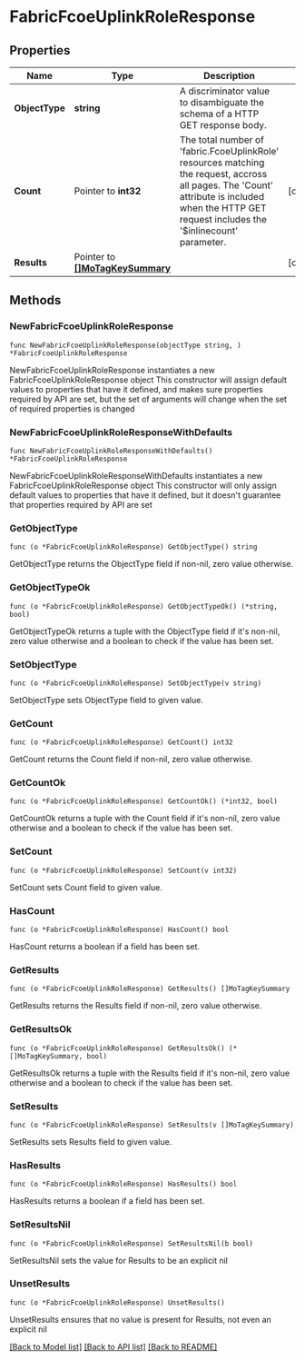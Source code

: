 # FabricFcoeUplinkRoleResponse

## Properties

Name | Type | Description | Notes
------------ | ------------- | ------------- | -------------
**ObjectType** | **string** | A discriminator value to disambiguate the schema of a HTTP GET response body. | 
**Count** | Pointer to **int32** | The total number of &#39;fabric.FcoeUplinkRole&#39; resources matching the request, accross all pages. The &#39;Count&#39; attribute is included when the HTTP GET request includes the &#39;$inlinecount&#39; parameter. | [optional] 
**Results** | Pointer to [**[]MoTagKeySummary**](MoTagKeySummary.md) |  | [optional] 

## Methods

### NewFabricFcoeUplinkRoleResponse

`func NewFabricFcoeUplinkRoleResponse(objectType string, ) *FabricFcoeUplinkRoleResponse`

NewFabricFcoeUplinkRoleResponse instantiates a new FabricFcoeUplinkRoleResponse object
This constructor will assign default values to properties that have it defined,
and makes sure properties required by API are set, but the set of arguments
will change when the set of required properties is changed

### NewFabricFcoeUplinkRoleResponseWithDefaults

`func NewFabricFcoeUplinkRoleResponseWithDefaults() *FabricFcoeUplinkRoleResponse`

NewFabricFcoeUplinkRoleResponseWithDefaults instantiates a new FabricFcoeUplinkRoleResponse object
This constructor will only assign default values to properties that have it defined,
but it doesn't guarantee that properties required by API are set

### GetObjectType

`func (o *FabricFcoeUplinkRoleResponse) GetObjectType() string`

GetObjectType returns the ObjectType field if non-nil, zero value otherwise.

### GetObjectTypeOk

`func (o *FabricFcoeUplinkRoleResponse) GetObjectTypeOk() (*string, bool)`

GetObjectTypeOk returns a tuple with the ObjectType field if it's non-nil, zero value otherwise
and a boolean to check if the value has been set.

### SetObjectType

`func (o *FabricFcoeUplinkRoleResponse) SetObjectType(v string)`

SetObjectType sets ObjectType field to given value.


### GetCount

`func (o *FabricFcoeUplinkRoleResponse) GetCount() int32`

GetCount returns the Count field if non-nil, zero value otherwise.

### GetCountOk

`func (o *FabricFcoeUplinkRoleResponse) GetCountOk() (*int32, bool)`

GetCountOk returns a tuple with the Count field if it's non-nil, zero value otherwise
and a boolean to check if the value has been set.

### SetCount

`func (o *FabricFcoeUplinkRoleResponse) SetCount(v int32)`

SetCount sets Count field to given value.

### HasCount

`func (o *FabricFcoeUplinkRoleResponse) HasCount() bool`

HasCount returns a boolean if a field has been set.

### GetResults

`func (o *FabricFcoeUplinkRoleResponse) GetResults() []MoTagKeySummary`

GetResults returns the Results field if non-nil, zero value otherwise.

### GetResultsOk

`func (o *FabricFcoeUplinkRoleResponse) GetResultsOk() (*[]MoTagKeySummary, bool)`

GetResultsOk returns a tuple with the Results field if it's non-nil, zero value otherwise
and a boolean to check if the value has been set.

### SetResults

`func (o *FabricFcoeUplinkRoleResponse) SetResults(v []MoTagKeySummary)`

SetResults sets Results field to given value.

### HasResults

`func (o *FabricFcoeUplinkRoleResponse) HasResults() bool`

HasResults returns a boolean if a field has been set.

### SetResultsNil

`func (o *FabricFcoeUplinkRoleResponse) SetResultsNil(b bool)`

 SetResultsNil sets the value for Results to be an explicit nil

### UnsetResults
`func (o *FabricFcoeUplinkRoleResponse) UnsetResults()`

UnsetResults ensures that no value is present for Results, not even an explicit nil

[[Back to Model list]](../README.md#documentation-for-models) [[Back to API list]](../README.md#documentation-for-api-endpoints) [[Back to README]](../README.md)



